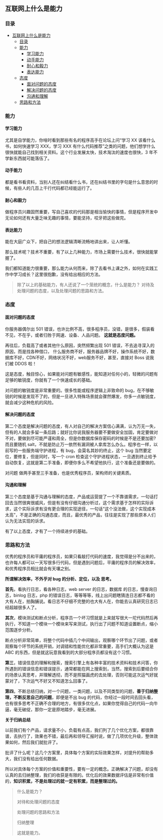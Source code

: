 ## 互联网上什么是能力

### 目录


- [互联网上什么是能力](#互联网上什么是能力)
    - [目录](#目录)
    - [能力](#能力)
        - [学习能力](#学习能力)
        - [动手能力](#动手能力)
        - [耐心和毅力](#耐心和毅力)
        - [表达能力](#表达能力)
    - [态度](#态度)
        - [面对问题的态度](#面对问题的态度)
        - [解决问题的态度](#解决问题的态度)
        - [沟通和理解](#沟通和理解)
    - [思路和方法](#思路和方法)



### 能力

#### 学习能力

尤其是自学能力，你啥时看到那些有名的程序高手在论坛上问“学习 XX 该看什么书，如何快速学习 XXX，学习 XXX 有什么代码推荐”之类的问题，他们想学什么很快就能自己找到相关资料。这个行业发展太快，技术淘汰的速度也很快，3 年不学新东西就可能落伍了。

#### 动手能力

都是看书看资料，当别人还在纠结看什么书，还在纠结书里的字句是什么意思的时候，有些人的几百上千行代码都已经能运行了。

#### 耐心和毅力

做程序员兴趣固然重要，写自己喜欢的代码那是相当愉快的事情，但是程序开发中无论如何还有大量乏味无趣的事情，要能坚持，咬牙把这些做完。

#### 表达能力

能在大庭广众下，把自己的想法逻辑清晰流畅地讲出来，让人听懂。

那么技术呢？技术不重要，有了以上几种能力，市场上需要什么技术，很快就能掌握了。


我们都知道能力很重要，那么能力从何而来，除了去看书上课之外，如何在实践工作中学习成长？这里很抱歉，没有给出相应的方法。


> 除了以上的基础能力，有人还说了一个笼统的概念，什么是能力？ 对待及处理问题的态度，以及处理问题的思路和方法。


### 态度

#### 面对问题的态度 

你服务器偶尔出 501 错误，也许比例不高，很多程序员，没错，是很多，假装看不见，不在乎，或者归咎于网速、设备、人品问题。 **这就是态度问题。**

再往后，负载高了或者其他什么原因，突然频繁出现 501 错误，不去追寻深入的原因，而是找各种借口， 什么服务商不好，服务器品牌不好，操作系统不好，数据库不好，CDN不好，网络状况不好，web服务不好，甚至，直接对 Boss 说我们被 DDOS 啦！

这是态度，触目惊心，如果能对问题有敏感性，能知道对任何小的，轻微的问题有足够的敏锐度，你就有了一个快速成长的基础。

对问题的敏锐度是非常重要的。很多性能或程序逻辑上非致命的 bug，在不够敏锐的时候是发现不了的，但是一旦进入特殊场景就会骤然爆发，你多一点敏锐度，就会减少这种危机的风险。


#### 解决问题的态度

第二个态度是解决问题的态度，有人对自己的解决方案信心满满，认为万无一失，但有的人就会多留一条后路；就好比你说我服务器要不要做安全加固，肯定要做对不对，要做到尽可能严谨和周全，但是你数据库保存密码的时候是不是还要加密?而且要随机 salt，不就是防止万一依然有漏洞被人拿库怎么办么。程序也一样，以前写的一些服务端守护进程，有 bug，会莫名其妙的终止，这个 bug 当然要定位，要修复，但是同时，写一个 cron 检查这个守护进程状态，一旦遇到终止给予自动恢复，这就是第二手准备，即便你多么不希望他执行，这个准备还是要做的。

对问题 做两手甚至三手准备，也是优秀程序员，架构师的关键素质。

#### 沟通和理解

第三个态度是基于沟通与理解的态度，产品或运营提了一个不靠谱需求，一句话打回去当然很爽很威风，但是有没有仔细沟通分析过，这个需求基于怎样的实际诉求，这个实际诉求有没有更合理的实现途径，一句话“这个没法做，这个实现成本太高”，不是正确的沟通态度，而且，最优秀的产品，往往是实现了那些原本人们认为无法实现的诉求。

有了以上态度，才有了一个持续进步的基础。

### 思路和方法

优秀的程序员和平庸的程序员，如果只看敲打代码的速度，我觉得是分不出来的，也许每人都可以一天写很多行代码，但是遇到问题后，平庸的程序员的解决效率，和优秀程序员相比就会有天壤之别。

**所谓解决效率，不外乎对 bug 的分析、定位，以及 思考。**


**首先**，看执行日志，看各种日志，web server 的日志，数据库 的日志，慢查询日志，binlog 日志，php 的错误日志，等等等等，线上出问题瞎猜连日志都不看的大有人在，拍胸脯说。看日志不仔细不完整的也大有人在，你能去认真研究日志已经超越很多人了。


**其次**，模块测试和断点分析，程序员一个坏习惯就是上来就写很大一坨代码然后再执行，不知道一个模块一个模块来写来测试，执行出了问题不知道设置断点，缩小范围逐步分析。

断点分析非常简单，将整个代码中插几个中间输出，观察哪个环节出了问题，或者观察每个环节的系统开销，对调错和性能优化都非常重要，高手们大概认为这是 ABC 的东西，但是就这玩意我看到的大部分程序员都没有这个习惯。


**第三**，错误信息的理解和搜索，搜索引擎上有各种丰富的技术资料和技术问答，你所遇到的错误信息和错误提示，通常都能在网上搜索到，当然，搜索到后要结合你的场景认真思考，并理解透彻，而不是照猫画虎的去处理，否则可能这次运气好就蒙对了，下次运气不好又不知道怎么回事了。

**第四**，不断总结归纳，对一个问题，一类问题，以及不同类型的问题，**善于归纳整理，不断反思自己的问题**，即便是不出 bug 的代码，你经过一段时间去回头看，也有很多思考不正确不合理的地方，有很多优化点，如果你觉得自己的代码一向牛逼，毫无破绽，那你一定是原地踏步，毫无进展。

**关于归纳总结**

以前我们有个产品，请求量不小，负载有点高，我们列了几个优化方案，都很靠谱，去执行了，效果也不错，最后再和领导汇报时说，做了几项优化升级，整体效果如何，然后我们就批评了。

批评了什么呢？这几个方案里，具体每个方案的实际效果怎样，对提升的帮助多大，我们没有给出任何数据。

所以对具体每个方案的价值和重要性，要有一定的概念。正确解决了问题，却没有认真的去归纳整理，我们的收获是有限的。优化后的效果数据评估是非常有价值的，**知识积累，不是处理过的就一定有积累，而是整理过的。**

>什么是能力？
>
>对待和处理问题的态度
>
>处理问题的思路和方法
>
>归纳整理
>
>这就是能力。


